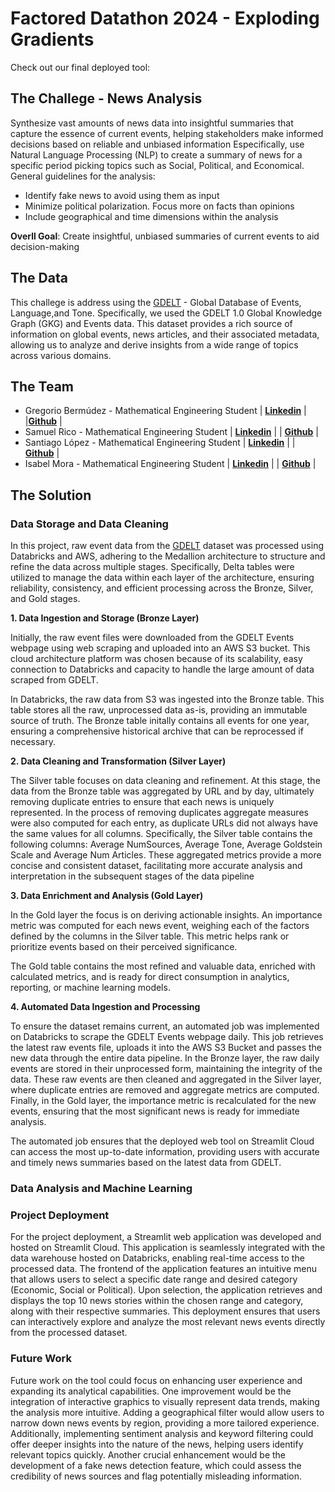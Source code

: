 # Factored Datathon 2024 - Exploding Gradients

Check out our final deployed tool: 

## The Challege - News Analysis

Synthesize vast amounts of news data into insightful summaries that capture the essence of current events, helping stakeholders make informed decisions based on reliable and unbiased information Especifically, use Natural Language Processing (NLP) to create a summary of news for a specific period picking topics such as Social, Political, and Economical. General guidelines for the analysis: 

- Identify fake news to avoid using them as input 
- Minimize political polarization. Focus more on facts than opinions
- Include geographical and time dimensions within the analysis 

**Overll Goal**: Create insightful, unbiased summaries of current events to aid decision-making

## The Data

This challege is address using the [GDELT](https://www.gdeltproject.org) - Global Database of Events, Language,and Tone. Specifically, we used the GDELT 1.0 Global Knowledge Graph (GKG) and Events data. This
dataset provides a rich source of information on global events, news articles, and their
associated metadata, allowing us to analyze and derive insights from a wide range of
topics across various domains.

## The Team 

- Gregorio Bermúdez - Mathematical Engineering Student | [**Linkedin**](https://www.linkedin.com/in/gregorio-bermúdez-5a7b3a218/) | |[**Github**](https://github.com/GregorioBermudez) |
- Samuel Rico - Mathematical Engineering Student | [**Linkedin**](https://www.linkedin.com/in/samuel-rico/) | | [**Github**](https://github.com/sricog) |
- Santiago López - Mathematical Engineering Student | [**Linkedin**](https://www.linkedin.com/in/santiagolopezc/) | | [**Github**](https://github.com/Santilopezc) |
- Isabel Mora - Mathematical Engineering Student | [**Linkedin**](https://www.linkedin.com/in/isabel-mora-restrepo-a86031227/) | | [**Github**](https://github.com/isabelmorar) |

## The Solution 

### Data Storage and Data Cleaning

In this project, raw event data from the [GDELT](http://data.gdeltproject.org/events/index.html) dataset was processed using Databricks and AWS, adhering to the Medallion architecture to structure and refine the data across multiple stages. Specifically, Delta tables were utilized to manage the data within each layer of the architecture, ensuring reliability, consistency, and efficient processing across the Bronze, Silver, and Gold stages.

**1. Data Ingestion and Storage (Bronze Layer)**

Initially, the raw event files were downloaded from the GDELT Events webpage using web scraping and uploaded into an AWS S3 bucket. This cloud architecture platform was chosen because of its scalability, easy connection to Databricks and capacity to handle the large amount of data scraped from GDELT. 

In Databricks, the raw data from S3 was ingested into the Bronze table. This table stores all the raw, unprocessed data as-is, providing an immutable source of truth. The Bronze table initally contains all events for one year, ensuring a comprehensive historical archive that can be reprocessed if necessary.

**2. Data Cleaning and Transformation (Silver Layer)**

The Silver table focuses on data cleaning and refinement. At this stage, the data from the Bronze table was aggregated by URL and by day, ultimately removing duplicate entries to ensure that each news is uniquely represented. In the process of removing duplicates aggregate measures were also computed for each entry, as duplicate URLs did not always have the same values for all columns. Specifically, the Silver table contains the following columns: Average NumSources, Average Tone, Average Goldstein Scale and Average Num Articles. These aggregated metrics provide a more concise and consistent dataset, facilitating more accurate analysis and interpretation in the subsequent stages of the data pipeline

**3. Data Enrichment and Analysis (Gold Layer)**

In the Gold layer the focus is on deriving actionable insights. An importance metric was computed for each news event, weighing each of the factors defined by the columns in the Silver table. This metric helps rank or prioritize events based on their perceived significance.

The Gold table contains the most refined and valuable data, enriched with calculated metrics, and is ready for direct consumption in analytics, reporting, or machine learning models. 

**4. Automated Data Ingestion and Processing**

To ensure the dataset remains current, an automated job was implemented on Databricks to scrape the GDELT Events webpage daily. This job retrieves the latest raw events file, uploads it into the AWS S3 Bucket and passes the new data through the entire data pipeline. In the Bronze layer, the raw daily events are stored in their unprocessed form, maintaining the integrity of the data. These raw events are then cleaned and aggregated in the Silver layer, where duplicate entries are removed and aggregate metrics are computed. Finally, in the Gold layer, the importance metric is recalculated for the new events, ensuring that the most significant news is ready for immediate analysis.

The automated job ensures that the deployed web tool on Streamlit Cloud can access the most up-to-date information, providing users with accurate and timely news summaries based on the latest data from GDELT.

### Data Analysis and Machine Learning 




### Project Deployment

For the project deployment, a Streamlit web application was developed and hosted on Streamlit Cloud. This application is seamlessly integrated with the data warehouse hosted on Databricks, enabling real-time access to the processed data. The frontend of the application features an intuitive menu that allows users to select a specific date range and desired category (Economic, Social or Political). Upon selection, the application retrieves and displays the top 10 news stories within the chosen range and category, along with their respective summaries. This deployment ensures that users can interactively explore and analyze the most relevant news events directly from the processed dataset. 

### Future Work 

Future work on the tool could focus on enhancing user experience and expanding its analytical capabilities. One improvement would be the integration of interactive graphics to visually represent data trends, making the analysis more intuitive. Adding a geographical filter would allow users to narrow down news events by region, providing a more tailored experience. Additionally, implementing sentiment analysis and keyword filtering could offer deeper insights into the nature of the news, helping users identify relevant topics quickly. Another crucial enhancement would be the development of a fake news detection feature, which could assess the credibility of news sources and flag potentially misleading information. 

